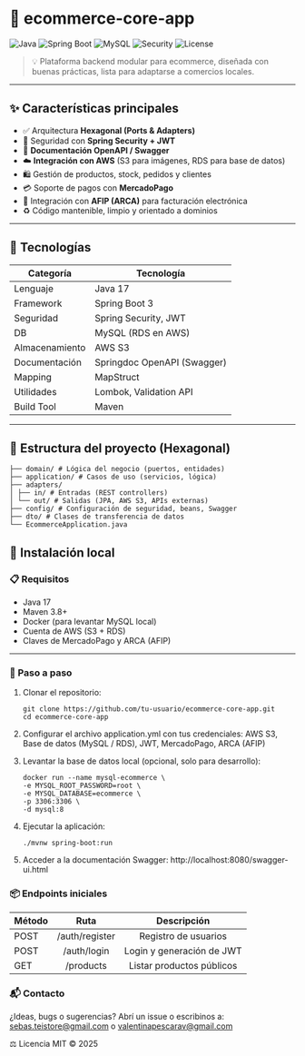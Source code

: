# 🛒 ecommerce-core-app

![Java](https://img.shields.io/badge/Java-17-blue.svg)
![Spring Boot](https://img.shields.io/badge/Spring--Boot-3.2-green.svg)
![MySQL](https://img.shields.io/badge/MySQL-AWS--RDS-blue.svg)
![Security](https://img.shields.io/badge/JWT%20Auth-secure-orange.svg)
![License](https://img.shields.io/badge/license-MIT-lightgrey.svg)

> 💡 Plataforma backend modular para ecommerce, diseñada con buenas prácticas, lista para adaptarse a comercios locales.

---

## ✨ Características principales

- ✅ Arquitectura **Hexagonal (Ports & Adapters)**
- 🔐 Seguridad con **Spring Security + JWT**
- 🧾 **Documentación OpenAPI / Swagger**
- ☁️ **Integración con AWS** (S3 para imágenes, RDS para base de datos)
- 🛍️ Gestión de productos, stock, pedidos y clientes
- 💳 Soporte de pagos con **MercadoPago**
- 🧾 Integración con **AFIP (ARCA)** para facturación electrónica
- ♻️ Código mantenible, limpio y orientado a dominios

---

## 🧰 Tecnologías

| Categoría         | Tecnología                   |
|------------------|------------------------------|
| Lenguaje         | Java 17                      |
| Framework        | Spring Boot 3                |
| Seguridad        | Spring Security, JWT         |
| DB               | MySQL (RDS en AWS)           |
| Almacenamiento   | AWS S3                       |
| Documentación    | Springdoc OpenAPI (Swagger)  |
| Mapping          | MapStruct                    |
| Utilidades       | Lombok, Validation API       |
| Build Tool       | Maven                        |

---

## 📁 Estructura del proyecto (Hexagonal)

```ecommerce-core-app/
├── domain/ # Lógica del negocio (puertos, entidades)
├── application/ # Casos de uso (servicios, lógica)
├── adapters/
│ ├── in/ # Entradas (REST controllers)
│ └── out/ # Salidas (JPA, AWS S3, APIs externas)
├── config/ # Configuración de seguridad, beans, Swagger
├── dto/ # Clases de transferencia de datos
└── EcommerceApplication.java
```

## 🚀 Instalación local

### 📋 Requisitos

- Java 17
- Maven 3.8+
- Docker (para levantar MySQL local)
- Cuenta de AWS (S3 + RDS)
- Claves de MercadoPago y ARCA (AFIP)

---

### 🔧 Paso a paso

1. Clonar el repositorio:
    ```
   git clone https://github.com/tu-usuario/ecommerce-core-app.git
   cd ecommerce-core-app
   ```

2. Configurar el archivo application.yml con tus credenciales:
AWS S3,
Base de datos (MySQL / RDS),
JWT,
MercadoPago,
ARCA (AFIP)

3. Levantar la base de datos local (opcional, solo para desarrollo):
    ```
    docker run --name mysql-ecommerce \
    -e MYSQL_ROOT_PASSWORD=root \
    -e MYSQL_DATABASE=ecommerce \
    -p 3306:3306 \
    -d mysql:8
    ```

4. Ejecutar la aplicación:
    ``` 
    ./mvnw spring-boot:run
    ```

5. Acceder a la documentación Swagger:
http://localhost:8080/swagger-ui.html



### 📦 Endpoints iniciales

|Método	|Ruta |	Descripción|
| ------|:------:|:-------------:|
|POST	|/auth/register|	Registro de usuarios|
|POST	|/auth/login|	Login y generación de JWT|
|GET	|/products|	Listar productos públicos|



### 📬 Contacto
¿Ideas, bugs o sugerencias?
Abrí un issue o escribinos  a: sebas.teistore@gmail.com o valentinapescarav@gmail.com

⚖️ Licencia
MIT © 2025 